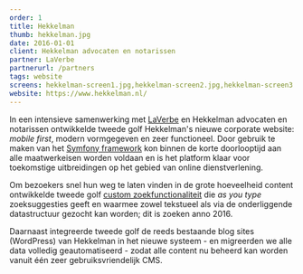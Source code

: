 ```yaml
---
order: 1
title: Hekkelman
thumb: hekkelman.jpg
date: 2016-01-01
client: Hekkelman advocaten en notarissen
partner: LaVerbe
partnerurl: /partners
tags: website
screens: hekkelman-screen1.jpg,hekkelman-screen2.jpg,hekkelman-screen3.jpg
website: https://www.hekkelman.nl/
---
```


In een intensieve samenwerking met [LaVerbe](/partners) en Hekkelman advocaten en notarissen ontwikkelde tweede golf Hekkelman's nieuwe corporate website: *mobile first*, modern vormgegeven en zeer functioneel. Door gebruik te maken van het [Symfony framework](/symfony) kon binnen de korte doorlooptijd aan alle maatwerkeisen worden voldaan en is het platform klaar voor toekomstige uitbreidingen op het gebied van online dienstverlening.

Om bezoekers snel hun weg te laten vinden in de grote hoeveelheid content ontwikkelde tweede golf <a href="https://www.hekkelman.nl" target="_blank">custom zoekfunctionaliteit</a> die *as you type* zoeksuggesties geeft en waarmee zowel tekstueel als via de onderliggende datastructuur gezocht kan worden; dit is zoeken anno 2016.

Daarnaast integreerde tweede golf de reeds bestaande blog sites (WordPress) van Hekkelman in het nieuwe systeem - en migreerden we alle data volledig geautomatiseerd - zodat alle content nu beheerd kan worden vanuit &eacute;&eacute;n zeer gebruiksvriendelijk CMS.
